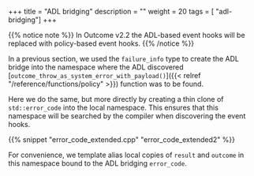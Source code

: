 +++
title = "ADL bridging"
description = ""
weight = 20
tags = [ "adl-bridging"]
+++

{{% notice note %}}
In Outcome v2.2 the ADL-based event hooks will be replaced with policy-based event hooks.
{{% /notice %}}

In a previous section, we used the `failure_info` type to create
the ADL bridge into the namespace where the ADL discovered [`outcome_throw_as_system_error_with_payload()`]({{< relref "/reference/functions/policy" >}}) function was to be found.

Here we do the same, but more directly by creating a thin clone of `std::error_code`
into the local namespace. This ensures that this namespace will be searched by the
compiler when discovering the event hooks.

{{% snippet "error_code_extended.cpp" "error_code_extended2" %}}

For convenience, we template alias local copies of `result` and `outcome` in this
namespace bound to the ADL bridging `error_code`.